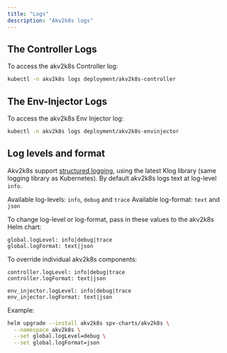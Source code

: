 ```yaml
---
title: "Logs"
description: "Akv2k8s logs"
--- 
```


## The Controller Logs

To access the akv2k8s Controller log:

```bash
kubectl -n akv2k8s logs deployment/akv2k8s-controller
```

## The Env-Injector Logs

To access the akv2k8s Env Injector log:

```bash
kubectl -n akv2k8s logs deployment/akv2k8s-envinjector
```

## Log levels and format

Akv2k8s support [structured logging](https://kubernetes.io/blog/2020/09/04/kubernetes-1-19-introducing-structured-logs/), using the latest Klog library (same logging library as Kubernetes). By default akv2k8s logs text at log-level `info`. 

Available log-levels: `info`, `debug` and `trace`
Available log-format: `text` and `json`

To change log-level or log-format, pass in these values to the akv2k8s Helm chart:

```
global.logLevel: info|debug|trace
global.logFormat: text|json
```

To override individual akv2k8s components:

```
controller.logLevel: info|debug|trace
controller.logFormat: text|json

env_injector.logLevel: info|debug|trace
env_injector.logFormat: text|json
```

Example:

```bash
helm upgrade --install akv2k8s spv-charts/akv2k8s \
  --namespace akv2k8s \
  --set global.logLevel=debug \
  --set global.logFormat=json
```